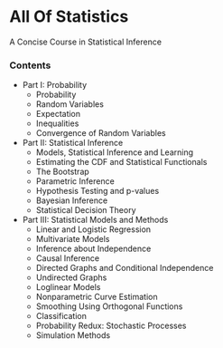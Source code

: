 All Of Statistics
=================

A Concise Course in Statistical Inference

### Contents

- Part I: Probability
  - Probability
  - Random Variables
  - Expectation
  - Inequalities
  - Convergence of Random Variables
- Part II: Statistical Inference
  - Models, Statistical Inference and Learning
  - Estimating the CDF and Statistical Functionals
  - The Bootstrap
  - Parametric Inference
  - Hypothesis Testing and p-values
  - Bayesian Inference
  - Statistical Decision Theory
- Part III: Statistical Models and Methods
  - Linear and Logistic Regression
  - Multivariate Models
  - Inference about Independence
  - Causal Inference
  - Directed Graphs and Conditional Independence
  - Undirected Graphs
  - Loglinear Models
  - Nonparametric Curve Estimation
  - Smoothing Using Orthogonal Functions
  - Classification
  - Probability Redux: Stochastic Processes
  - Simulation Methods
